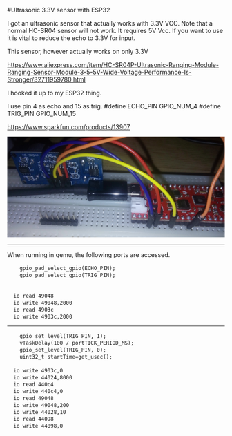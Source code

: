 #Ultrasonic 3.3V sensor with ESP32 

I got an ultrasonic sensor that actually works with 3.3V VCC.
Note that a normal HC-SR04 sensor will not work. It requires 5V Vcc.
If you want to use it is vital to reduce the echo to 3.3V for input.

This sensor, however actually works on only 3.3V

https://www.aliexpress.com/item/HC-SR04P-Ultrasonic-Ranging-Module-Ranging-Sensor-Module-3-5-5V-Wide-Voltage-Performance-Is-Stronger/32711959780.html


I hooked it up to my ESP32 thing.

I use pin 4 as echo and 15 as trig.
  #define ECHO_PIN GPIO_NUM_4
  #define TRIG_PIN GPIO_NUM_15


https://www.sparkfun.com/products/13907

![connection](connect.png)


---------------

When running in qemu, the following ports are accessed.

```
    gpio_pad_select_gpio(ECHO_PIN);
    gpio_pad_select_gpio(TRIG_PIN);


  io read 49048 
  io write 49048,2000 
  io read 4903c 
  io write 4903c,2000 
```



---------------

```
    gpio_set_level(TRIG_PIN, 1);
    vTaskDelay(100 / portTICK_PERIOD_MS);
    gpio_set_level(TRIG_PIN, 0);
    uint32_t startTime=get_usec();

  io write 4903c,0 
  io write 44024,8000 
  io read 440c4 
  io write 440c4,0 
  io read 49048 
  io write 49048,200 
  io write 44028,10 
  io read 44098 
  io write 44098,0 
```